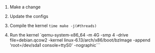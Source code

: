 1. Make a change

2. Update the configs

3. Compile the kernel
`time make -j(#threads)`

4. Run the kernel
`qemu-system-x86_64 -m 4G -smp 4 -drive file=debian.qcow2 -kernel linux-6.13/arch/x86/boot/bzImage -append 'root=/dev/sda1 console=ttyS0' -nographic```